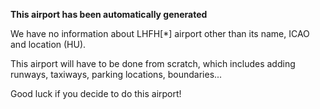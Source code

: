 **This airport has been automatically generated**

We have no information about LHFH[*] airport other than its name, ICAO and location (HU).

This airport will have to be done from scratch, which includes adding runways, taxiways, parking locations, boundaries...

Good luck if you decide to do this airport!